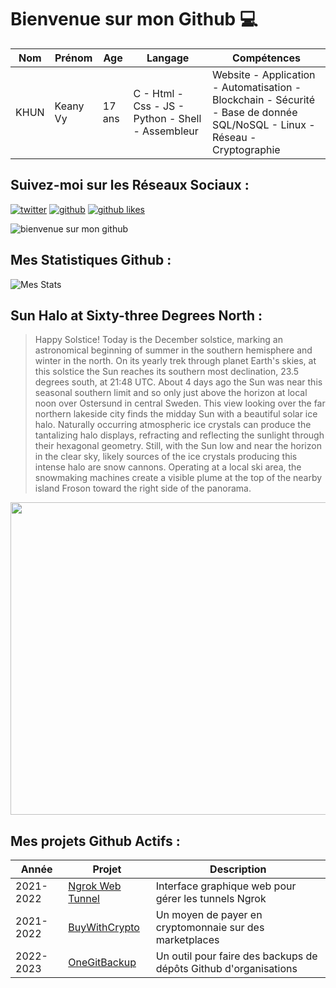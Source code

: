 # Bienvenue sur mon Github 💻
| Nom | Prénom | Age | Langage | Compétences |
|---  |---     |---  |---      |---
| KHUN | Keany Vy | 17 ans | C - Html - Css - JS - Python - Shell - Assembleur | Website - Application - Automatisation - Blockchain - Sécurité - Base de donnée SQL/NoSQL - Linux - Réseau - Cryptographie |

## Suivez-moi sur les Réseaux Sociaux :
[![twitter](https://img.shields.io/twitter/follow/thisiskeanyvy?style=social)](https://twitter.com/thisiskeanyvy)
[![github](https://img.shields.io/github/followers/thisiskeanyvy?style=social)](https://github.com/thisiskeanyvy?tab=followers)
[![github likes](https://img.shields.io/github/stars/thisiskeanyvy?style=social)](https://github.com/thisiskeanyvy)

![bienvenue sur mon github](https://thisiskeanyvy-hosting.pages.dev/banner.gif)

## Mes Statistiques Github :
![Mes Stats](https://github-readme-stats.vercel.app/api?username=thisiskeanyvy&show_icons=true&theme=radical)

## Sun Halo at Sixty-three Degrees North :

> Happy Solstice! Today is the December solstice, marking an astronomical beginning of summer in the southern hemisphere and winter in the north. On its yearly trek through planet Earth's skies, at this solstice the Sun reaches its southern most declination, 23.5 degrees south, at 21:48 UTC. About 4 days ago the Sun was near this seasonal southern limit and so only just above the horizon at local noon over Ostersund in central Sweden. This view looking over the far northern lakeside city finds the midday Sun with a beautiful solar ice halo. Naturally occurring atmospheric ice crystals can produce the tantalizing halo displays, refracting and reflecting the sunlight through their hexagonal geometry.  Still, with the Sun low and near the horizon in the clear sky, likely sources of the ice crystals producing this intense halo are snow cannons. Operating at a local ski area, the snowmaking machines create a visible plume at the top of the nearby island Froson toward the right side of the panorama.

<img src='https://apod.nasa.gov/apod/image/2212/GS_20221217_Solhalo_Pan_v3_1100.jpg' width="800" height="500"/>

## Mes projets Github Actifs :
| Année | Projet | Description |
|---   |---     |---          |
| 2021-2022 | [Ngrok Web Tunnel](https://github.com/thisiskeanyvy/ngrok-web-manager) | Interface graphique web pour gérer les tunnels Ngrok |
| 2021-2022 | [BuyWithCrypto](https://github.com/BuyWithCrypto) | Un moyen de payer en cryptomonnaie sur des marketplaces |
| 2022-2023 | [OneGitBackup](https://github.com/BuyWithCrypto/OneGitBackup) | Un outil pour faire des backups de dépôts Github d'organisations |